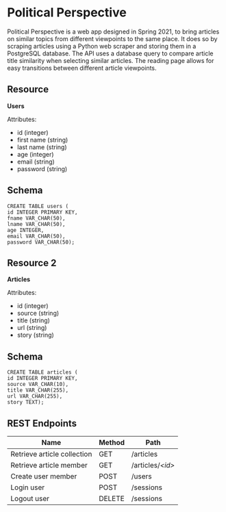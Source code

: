 # Political Perspective
Political Perspective is a web app designed in Spring 2021, to bring articles on similar topics from different viewpoints to the same place. It does so by scraping articles using a Python web scraper and storing them in a PostgreSQL database. The API uses a database query to compare article title similarity when selecting similar articles. The reading page allows for easy transitions between different article viewpoints.

## Resource

**Users**

Attributes:

* id (integer)
* first name (string)
* last name (string)
* age (integer)
* email (string)
* password (string)

## Schema

```psql
CREATE TABLE users (
id INTEGER PRIMARY KEY,
fname VAR_CHAR(50),
lname VAR_CHAR(50),
age INTEGER,
email VAR_CHAR(50),
password VAR_CHAR(50);
```

## Resource 2

**Articles**

Attributes:

* id (integer)
* source (string)
* title (string)
* url (string)
* story (string)

## Schema

```psql
CREATE TABLE articles (
id INTEGER PRIMARY KEY,
source VAR_CHAR(10),
title VAR_CHAR(255),
url VAR_CHAR(255),
story TEXT);
```

## REST Endpoints

Name                           | Method | Path
-------------------------------|--------|------------------
Retrieve article collection    | GET    | /articles
Retrieve article member        | GET    | /articles/*\<id\>*
Create user member             | POST   | /users
Login user                     | POST   | /sessions
Logout user                    | DELETE | /sessions
